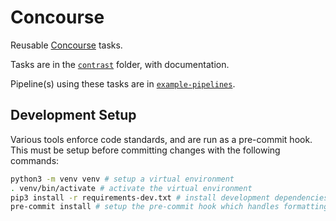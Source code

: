 # Concourse

Reusable [Concourse](https://concourse-ci.org) tasks.

Tasks are in the [`contrast`](contrast) folder, with documentation.

Pipeline(s) using these tasks are in [`example-pipelines`](example-pipelines).

## Development Setup
Various tools enforce code standards, and are run as a pre-commit hook. This must be setup before committing changes with the following commands:
```bash
python3 -m venv venv # setup a virtual environment
. venv/bin/activate # activate the virtual environment
pip3 install -r requirements-dev.txt # install development dependencies (will also include app dependencies)
pre-commit install # setup the pre-commit hook which handles formatting
```
